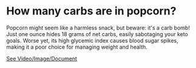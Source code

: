 # How many carbs are in popcorn?

Popcorn might seem like a harmless snack, but beware: it's a carb bomb! Just one ounce hides 18 grams of net carbs, easily sabotaging your keto goals. Worse yet, its high glycemic index causes blood sugar spikes, making it a poor choice for managing weight and health.

 [See Video/Image/Document](https://hls-player.drberg.com/asset?path=migrated-assets/how-many-carbs-in-popcorn-is-the-question-not-calories-drberg)